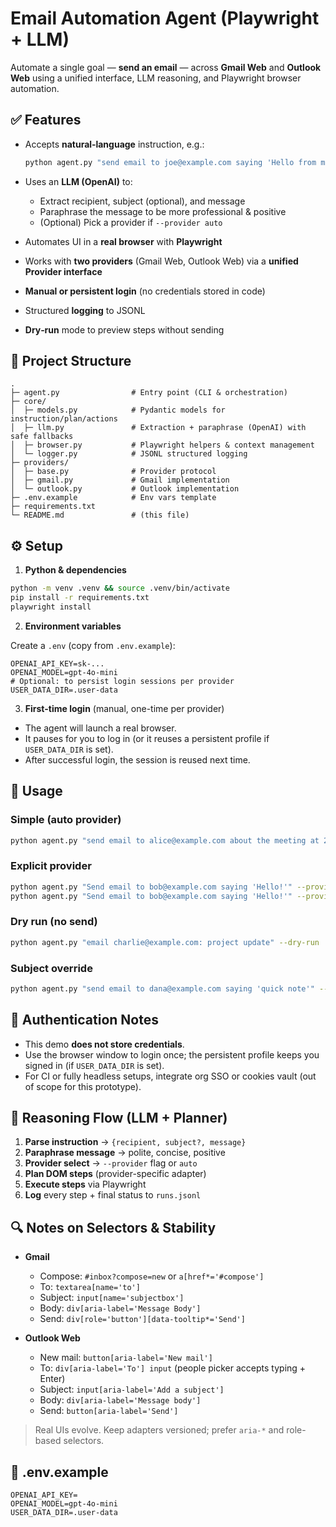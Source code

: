# Email Automation Agent (Playwright + LLM)

Automate a single goal — **send an email** — across **Gmail Web** and **Outlook Web** using a unified interface, LLM reasoning, and Playwright browser automation.

## ✅ Features

* Accepts **natural‑language** instruction, e.g.:

  ```bash
  python agent.py "send email to joe@example.com saying 'Hello from my automation system'"
  ```
* Uses an **LLM (OpenAI)** to:

  * Extract recipient, subject (optional), and message
  * Paraphrase the message to be more professional & positive
  * (Optional) Pick a provider if `--provider auto`
* Automates UI in a **real browser** with **Playwright**
* Works with **two providers** (Gmail Web, Outlook Web) via a **unified Provider interface**
* **Manual or persistent login** (no credentials stored in code)
* Structured **logging** to JSONL
* **Dry‑run** mode to preview steps without sending

## 🧱 Project Structure

```
.
├─ agent.py                # Entry point (CLI & orchestration)
├─ core/
│  ├─ models.py            # Pydantic models for instruction/plan/actions
│  ├─ llm.py               # Extraction + paraphrase (OpenAI) with safe fallbacks
│  ├─ browser.py           # Playwright helpers & context management
│  └─ logger.py            # JSONL structured logging
├─ providers/
│  ├─ base.py              # Provider protocol
│  ├─ gmail.py             # Gmail implementation
│  └─ outlook.py           # Outlook implementation
├─ .env.example            # Env vars template
├─ requirements.txt
└─ README.md               # (this file)
```


## ⚙️ Setup

1. **Python & dependencies**

```bash
python -m venv .venv && source .venv/bin/activate
pip install -r requirements.txt
playwright install
```

2. **Environment variables**

Create a `.env` (copy from `.env.example`):

```
OPENAI_API_KEY=sk-...
OPENAI_MODEL=gpt-4o-mini
# Optional: to persist login sessions per provider
USER_DATA_DIR=.user-data
```

3. **First-time login** (manual, one-time per provider)

* The agent will launch a real browser.
* It pauses for you to log in (or it reuses a persistent profile if `USER_DATA_DIR` is set).
* After successful login, the session is reused next time.

## 🚀 Usage

### Simple (auto provider)

```bash
python agent.py "send email to alice@example.com about the meeting at 2pm"
```

### Explicit provider

```bash
python agent.py "Send email to bob@example.com saying 'Hello!'" --provider gmail
python agent.py "Send email to bob@example.com saying 'Hello!'" --provider outlook
```

### Dry run (no send)

```bash
python agent.py "email charlie@example.com: project update" --dry-run
```

### Subject override

```bash
python agent.py "send email to dana@example.com saying 'quick note'" --subject "Follow-up on our chat"
```


## 🔐 Authentication Notes

* This demo **does not store credentials**.
* Use the browser window to login once; the persistent profile keeps you signed in (if `USER_DATA_DIR` is set).
* For CI or fully headless setups, integrate org SSO or cookies vault (out of scope for this prototype).

## 🧠 Reasoning Flow (LLM + Planner)

1. **Parse instruction** → `{recipient, subject?, message}`
2. **Paraphrase message** → polite, concise, positive
3. **Provider select** → `--provider` flag or `auto`
4. **Plan DOM steps** (provider-specific adapter)
5. **Execute steps** via Playwright
6. **Log** every step + final status to `runs.jsonl`

## 🔍 Notes on Selectors & Stability

* **Gmail**

  * Compose: `#inbox?compose=new` or `a[href*='#compose']`
  * To: `textarea[name='to']`
  * Subject: `input[name='subjectbox']`
  * Body: `div[aria-label='Message Body']`
  * Send: `div[role='button'][data-tooltip*='Send']`
* **Outlook Web**

  * New mail: `button[aria-label='New mail']`
  * To: `div[aria-label='To'] input` (people picker accepts typing + Enter)
  * Subject: `input[aria-label='Add a subject']`
  * Body: `div[aria-label='Message body']`
  * Send: `button[aria-label='Send']`

> Real UIs evolve. Keep adapters versioned; prefer `aria-*` and role-based selectors.

## 📄 .env.example

```env
OPENAI_API_KEY=
OPENAI_MODEL=gpt-4o-mini
USER_DATA_DIR=.user-data
```